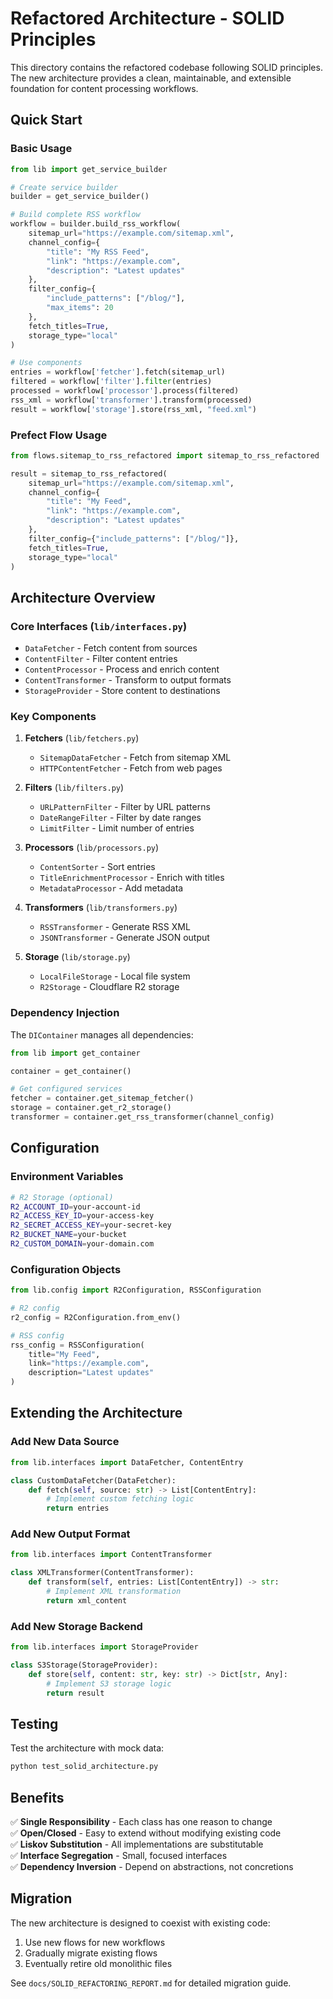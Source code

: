 # Refactored Architecture - SOLID Principles

This directory contains the refactored codebase following SOLID principles. The new architecture provides a clean, maintainable, and extensible foundation for content processing workflows.

## Quick Start

### Basic Usage

```python
from lib import get_service_builder

# Create service builder
builder = get_service_builder()

# Build complete RSS workflow
workflow = builder.build_rss_workflow(
    sitemap_url="https://example.com/sitemap.xml",
    channel_config={
        "title": "My RSS Feed",
        "link": "https://example.com", 
        "description": "Latest updates"
    },
    filter_config={
        "include_patterns": ["/blog/"],
        "max_items": 20
    },
    fetch_titles=True,
    storage_type="local"
)

# Use components
entries = workflow['fetcher'].fetch(sitemap_url)
filtered = workflow['filter'].filter(entries)
processed = workflow['processor'].process(filtered)
rss_xml = workflow['transformer'].transform(processed)
result = workflow['storage'].store(rss_xml, "feed.xml")
```

### Prefect Flow Usage

```python
from flows.sitemap_to_rss_refactored import sitemap_to_rss_refactored

result = sitemap_to_rss_refactored(
    sitemap_url="https://example.com/sitemap.xml",
    channel_config={
        "title": "My Feed",
        "link": "https://example.com",
        "description": "Latest updates"
    },
    filter_config={"include_patterns": ["/blog/"]},
    fetch_titles=True,
    storage_type="local"
)
```

## Architecture Overview

### Core Interfaces (`lib/interfaces.py`)
- `DataFetcher` - Fetch content from sources
- `ContentFilter` - Filter content entries  
- `ContentProcessor` - Process and enrich content
- `ContentTransformer` - Transform to output formats
- `StorageProvider` - Store content to destinations

### Key Components

1. **Fetchers** (`lib/fetchers.py`)
   - `SitemapDataFetcher` - Fetch from sitemap XML
   - `HTTPContentFetcher` - Fetch from web pages

2. **Filters** (`lib/filters.py`)
   - `URLPatternFilter` - Filter by URL patterns
   - `DateRangeFilter` - Filter by date ranges
   - `LimitFilter` - Limit number of entries

3. **Processors** (`lib/processors.py`)
   - `ContentSorter` - Sort entries
   - `TitleEnrichmentProcessor` - Enrich with titles
   - `MetadataProcessor` - Add metadata

4. **Transformers** (`lib/transformers.py`)
   - `RSSTransformer` - Generate RSS XML
   - `JSONTransformer` - Generate JSON output

5. **Storage** (`lib/storage.py`)
   - `LocalFileStorage` - Local file system
   - `R2Storage` - Cloudflare R2 storage

### Dependency Injection

The `DIContainer` manages all dependencies:

```python
from lib import get_container

container = get_container()

# Get configured services
fetcher = container.get_sitemap_fetcher()
storage = container.get_r2_storage()
transformer = container.get_rss_transformer(channel_config)
```

## Configuration

### Environment Variables
```bash
# R2 Storage (optional)
R2_ACCOUNT_ID=your-account-id
R2_ACCESS_KEY_ID=your-access-key
R2_SECRET_ACCESS_KEY=your-secret-key
R2_BUCKET_NAME=your-bucket
R2_CUSTOM_DOMAIN=your-domain.com
```

### Configuration Objects
```python
from lib.config import R2Configuration, RSSConfiguration

# R2 config
r2_config = R2Configuration.from_env()

# RSS config
rss_config = RSSConfiguration(
    title="My Feed",
    link="https://example.com",
    description="Latest updates"
)
```

## Extending the Architecture

### Add New Data Source

```python
from lib.interfaces import DataFetcher, ContentEntry

class CustomDataFetcher(DataFetcher):
    def fetch(self, source: str) -> List[ContentEntry]:
        # Implement custom fetching logic
        return entries
```

### Add New Output Format

```python
from lib.interfaces import ContentTransformer

class XMLTransformer(ContentTransformer):
    def transform(self, entries: List[ContentEntry]) -> str:
        # Implement XML transformation
        return xml_content
```

### Add New Storage Backend

```python
from lib.interfaces import StorageProvider

class S3Storage(StorageProvider):
    def store(self, content: str, key: str) -> Dict[str, Any]:
        # Implement S3 storage logic
        return result
```

## Testing

Test the architecture with mock data:

```bash
python test_solid_architecture.py
```

## Benefits

✅ **Single Responsibility** - Each class has one reason to change  
✅ **Open/Closed** - Easy to extend without modifying existing code  
✅ **Liskov Substitution** - All implementations are substitutable  
✅ **Interface Segregation** - Small, focused interfaces  
✅ **Dependency Inversion** - Depend on abstractions, not concretions  

## Migration

The new architecture is designed to coexist with existing code:

1. Use new flows for new workflows
2. Gradually migrate existing flows
3. Eventually retire old monolithic files

See `docs/SOLID_REFACTORING_REPORT.md` for detailed migration guide.